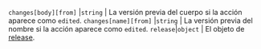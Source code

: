 `changes[body][from]` |`string` | La versión previa del cuerpo si la acción aparece como `edited`. `changes[name][from]` |`string` | La versión previa del nombre si la acción aparece como `edited`. `release`|`object` | El objeto de [release](/v3/repos/releases/#get-a-release).